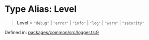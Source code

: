 # Type Alias: Level

> **Level** = `"debug"` \| `"error"` \| `"info"` \| `"log"` \| `"warn"` \| `"security"`

Defined in: [packages/common/src/logger.ts:9](https://github.com/dcdpr/did-btcr2-js/blob/4a717493e735221d072999f212891939f4de3f23/packages/common/src/logger.ts#L9)
